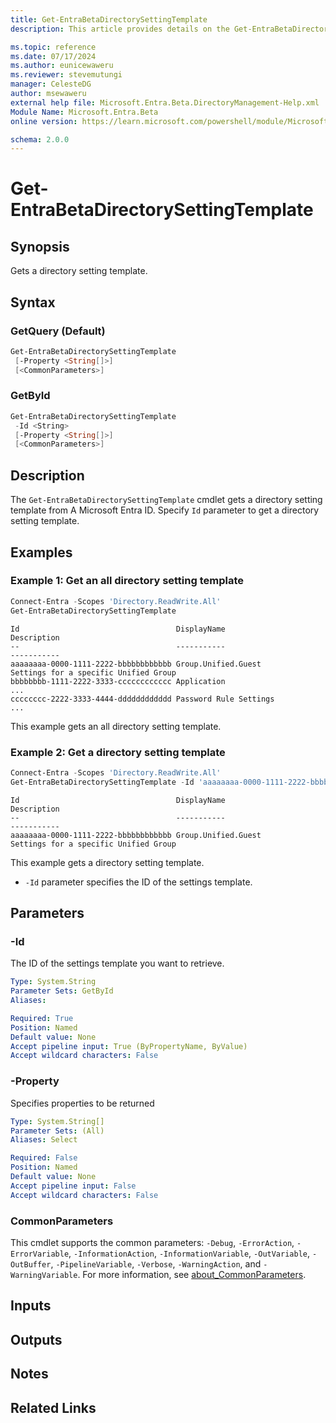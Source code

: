 ```yaml
---
title: Get-EntraBetaDirectorySettingTemplate
description: This article provides details on the Get-EntraBetaDirectorySettingTemplate command.

ms.topic: reference
ms.date: 07/17/2024
ms.author: eunicewaweru
ms.reviewer: stevemutungi
manager: CelesteDG
author: msewaweru
external help file: Microsoft.Entra.Beta.DirectoryManagement-Help.xml
Module Name: Microsoft.Entra.Beta
online version: https://learn.microsoft.com/powershell/module/Microsoft.Entra.Beta/Get-EntraBetaDirectorySettingTemplate

schema: 2.0.0
---
```


# Get-EntraBetaDirectorySettingTemplate

## Synopsis

Gets a directory setting template.

## Syntax

### GetQuery (Default)

```powershell
Get-EntraBetaDirectorySettingTemplate
 [-Property <String[]>]
 [<CommonParameters>]
```

### GetById

```powershell
Get-EntraBetaDirectorySettingTemplate
 -Id <String>
 [-Property <String[]>]
 [<CommonParameters>]
```

## Description

The `Get-EntraBetaDirectorySettingTemplate` cmdlet gets a directory setting template from A Microsoft Entra ID. Specify `Id` parameter to get a directory setting template.

## Examples

### Example 1: Get an all directory setting template

```powershell
Connect-Entra -Scopes 'Directory.ReadWrite.All'
Get-EntraBetaDirectorySettingTemplate
```

```Output
Id                                   DisplayName                          Description
--                                   -----------                          -----------
aaaaaaaa-0000-1111-2222-bbbbbbbbbbbb Group.Unified.Guest                  Settings for a specific Unified Group
bbbbbbbb-1111-2222-3333-cccccccccccc Application                          ...
cccccccc-2222-3333-4444-dddddddddddd Password Rule Settings               ...
```

This example gets an all directory setting template.

### Example 2: Get a directory setting template

```powershell
Connect-Entra -Scopes 'Directory.ReadWrite.All'
Get-EntraBetaDirectorySettingTemplate -Id 'aaaaaaaa-0000-1111-2222-bbbbbbbbbbbb'
```

```Output
Id                                   DisplayName                          Description
--                                   -----------                          -----------
aaaaaaaa-0000-1111-2222-bbbbbbbbbbbb Group.Unified.Guest                  Settings for a specific Unified Group
```

This example gets a directory setting template.

- `-Id` parameter specifies the ID of the settings template.

## Parameters

### -Id

The ID of the settings template you want to retrieve.

```yaml
Type: System.String
Parameter Sets: GetById
Aliases:

Required: True
Position: Named
Default value: None
Accept pipeline input: True (ByPropertyName, ByValue)
Accept wildcard characters: False
```

### -Property

Specifies properties to be returned

```yaml
Type: System.String[]
Parameter Sets: (All)
Aliases: Select

Required: False
Position: Named
Default value: None
Accept pipeline input: False
Accept wildcard characters: False
```

### CommonParameters

This cmdlet supports the common parameters: `-Debug`, `-ErrorAction`, `-ErrorVariable`, `-InformationAction`, `-InformationVariable`, `-OutVariable`, `-OutBuffer`, `-PipelineVariable`, `-Verbose`, `-WarningAction`, and `-WarningVariable`. For more information, see [about_CommonParameters](https://go.microsoft.com/fwlink/?LinkID=113216).

## Inputs

## Outputs

## Notes

## Related Links
